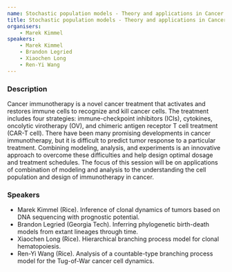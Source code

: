 ```yaml
---
name: Stochastic population models - Theory and applications in Cancer Research
title: Stochastic population models - Theory and applications in Cancer Research
organisers: 
    - Marek Kimmel
speakers:
    - Marek Kimmel
    - Brandon Legried
    - Xiaochen Long
    - Ren-Yi Wang
---
```


<h3 class="font-weight-light mb-3">Description</h3>

Cancer immunotherapy is a novel cancer treatment that activates and restores immune cells to recognize and kill cancer cells. The treatment includes four strategies: immune-checkpoint inhibitors (ICIs), cytokines, oncolytic virotherapy (OV), and chimeric antigen receptor T cell treatment (CAR-T cell). There have been many promising developments in cancer immunotherapy, but it is difficult to predict tumor response to a particular treatment. Combining modeling, analysis, and experiments is an innovative approach to overcome these difficulties and help design optimal dosage and treatment schedules. The focus of this session will be on applications of combination of modeling and analysis to the understanding the cell population and design of immunotherapy in cancer.


### Speakers

- Marek Kimmel (Rice). Inference of clonal dynamics of tumors based on DNA sequencing with prognostic potential.
- Brandon Legried (Georgia Tech). Inferring phylogenetic birth-death models from extant lineages through time.
- Xiaochen Long (Rice). Hierarchical branching process model for clonal hematopoiesis.
- Ren-Yi Wang (Rice). Analysis of a countable-type branching process model for the Tug-of-War cancer cell dynamics.